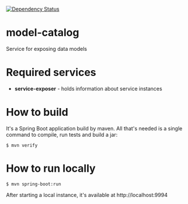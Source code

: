 [![Dependency Status](https://www.versioneye.com/user/projects/57236d4cba37ce00350af79b/badge.svg?style=flat)](https://www.versioneye.com/user/projects/57236d4cba37ce00350af79b)

# model-catalog
Service for exposing data models

# Required services

* **service-exposer** - holds information about service instances

# How to build

It's a Spring Boot application build by maven. All that's needed is a single command to compile, run tests and build a jar:

```
$ mvn verify
```

# How to run locally

```
$ mvn spring-boot:run
```
After starting a local instance, it's available at http://localhost:9994
